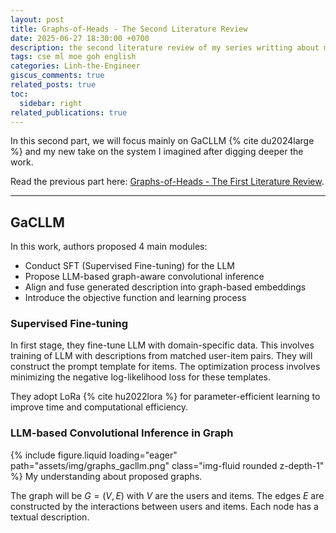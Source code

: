 ```yaml
---
layout: post
title: Graphs-of-Heads - The Second Literature Review
date: 2025-06-27 18:30:00 +0700
description: the second literature review of my series writting about my work I called Graph-of-Heads
tags: cse ml moe goh english
categories: Linh-the-Engineer
giscus_comments: true
related_posts: true
toc:
  sidebar: right
related_publications: true
---
```


In this second part, we will focus mainly on GaCLLM {% cite du2024large %} and my new take on the system I imagined after digging deeper the work.

Read the previous part here: [Graphs-of-Heads - The First Literature Review](https://vtrnnhlinh.github.io/blog/2025/goh-literature-review-0/). 

---

## GaCLLM

In this work, authors proposed 4 main modules:
- Conduct SFT (Supervised Fine-tuning) for the LLM
- Propose LLM-based graph-aware convolutional inference
- Align and fuse generated description into graph-based embeddings
- Introduce the objective function and learning process

### Supervised Fine-tuning

In first stage, they fine-tune LLM with domain-specific data. This involves training of LLM with descriptions from matched user-item pairs. They will construct the prompt template for items. The optimization process involves minimizing the negative log-likelihood loss for these templates.

They adopt LoRa {% cite hu2022lora %} for parameter-efficient learning to improve time and computational efficiency.

### LLM-based Convolutional Inference in Graph

{% include figure.liquid loading="eager" path="assets/img/graphs_gacllm.png" class="img-fluid rounded z-depth-1" %}
My understanding about proposed graphs.

The graph will be $G = (V, E)$ with $V$ are the users and items. The edges $E$ are constructed by the interactions between users and items. Each node has a textual description. 
